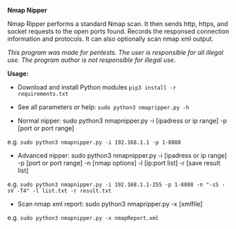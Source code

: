 **Nmap Nipper**

Nmap Ripper performs a standard Nmap scan. It then sends http, https, and socket requests to the open ports found. Records the responsed connection information and protocols. It can also optionally scan nmap xml output.

*This program was made for pentests. The user is responsible for all illegal use. The program author is not responsible for illegal use.*

**Usage:**
 - Download and install Python modules `pip3 install -r requirements.txt`
 - See all parameters or help: `sudo python3 nmapripper.py -h`

 - Normal nipper: sudo python3 nmapnipper.py -i [ipadress or ip range] -p [port or port range]

e.g. `sudo python3 nmapnipper.py -i 192.168.1.1 -p 1-8888`
 
 - Advanced nipper: sudo python3 nmapnipper.py -i [ipadress or ip range] -p [port or port range] -n [nmap options] -l [ip:port list] -r [save result list]

e.g. `sudo python3 nmapnipper.py -i 192.168.1.1-255 -p 1-8888 -n "-sS -sV -T4" -l list.txt -r result.txt`
 
 - Scan nmap xml report: sudo python3 nmapripper.py -x [xmlfile]

e.g. `sudo python3 nmapnipper.py -x nmapReport.xml`
